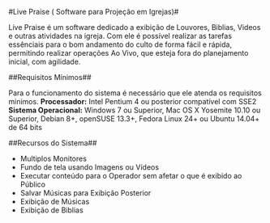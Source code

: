 #Live Praise ( Software para Projeção em Igrejas)#

Live Praise é um software dedicado a exibição de Louvores, Biblias, Videos e outras atividades na igreja.
Com ele é possível realizar as tarefas essênciais para o bom andamento do culto de forma fácil e rápida, permitindo realizar operações Ao Vivo, que esteja fora do planejamento inicial, com agilidade.

##Requisitos Mínimos##

Para o funcionamento do sistema é necessário que ele atenda os requisitos minimos.
**Processador:** Intel Pentium 4 ou posterior compatível com SSE2
**Sistema Operacional:** Windows 7 ou Superior, Mac OS X Yosemite 10.10 ou Superior, Debian 8+, openSUSE 13.3+, Fedora Linux 24+ ou Ubuntu 14.04+ de 64 bits

##Recursos do Sistema##

- Multiplos Monitores
- Fundo de tela usando Imagens ou Vídeos
- Executar conteúdo para o Operador sem afetar o que é exibido ao Público
- Salvar Músicas para Exibição Posterior
- Exibição de Músicas
- Exibição de Biblias